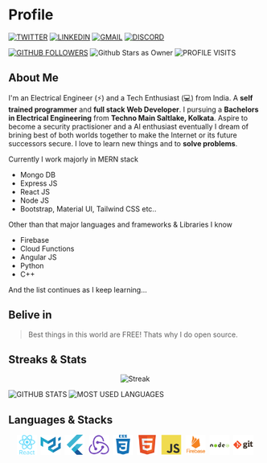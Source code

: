# Profile

[![TWITTER](https://img.shields.io/badge/Twitter-1DA1F2?style=for-the-badge&logo=twitter&logoColor=white)](https://twitter.com/soumalya2017)
[![LINKEDIN](https://img.shields.io/badge/LinkedIn-0077B5?style=for-the-badge&logo=linkedin&logoColor=white)](https://www.linkedin.com/in/soumalya-bhattacharya-47b731165/)
[![GMAIL](https://img.shields.io/badge/Gmail-D14836?style=for-the-badge&logo=gmail&logoColor=white)](mailto:soumalyabhattacharya6@gmail.com)
[![DISCORD](https://img.shields.io/badge/Discord-7289DA?style=for-the-badge&logo=discord&logoColor=white)](https://discord.com/users/OpticSquid#6068)

[![GITHUB FOLLOWERS](https://img.shields.io/github/followers/opticSquid?style=social)](https://github.com/opticSquid")
![Github Stars as Owner](https://img.shields.io/github/stars/opticSquid?affiliations=OWNER&style=social)
![PROFILE VISITS](https://visitor-badge.glitch.me/badge?page_id=opticSquid.opticSquid)

## About Me

I'm an Electrical Engineer (⚡) and a Tech Enthusiast (💻) from India. A **self trained programmer** and **full stack Web Developer**. I pursuing a **Bachelors in Electrical Engineering** from **Techno Main Saltlake, Kolkata**. Aspire to become a security practisioner and a AI enthusiast eventually I dream of brining best of both worlds together to make the Internet or its future successors secure. I love to learn new things and to **solve problems**.

Currently I work majorly in MERN stack

- Mongo DB
- Express JS
- React JS
- Node JS
- Bootstrap, Material UI, Tailwind CSS etc..

Other than that major languages and frameworks & Libraries I know

- Firebase
- Cloud Functions
- Angular JS
- Python
- C++

And the list continues as I keep learning...

## Belive in

> Best things in this world are FREE! Thats why I do open source.

## Streaks & Stats

<p align="center">
    <img src="https://github-readme-streak-stats.herokuapp.com/?user=opticSquid&theme=cobalt" alt="Streak"/>
</p>

![GITHUB STATS](https://github-readme-stats.vercel.app/api?username=opticSquid&count_private=true&show_icons=true&theme=cobalt&include_all_commits=true)
![MOST USED LANGUAGES](https://github-readme-stats.vercel.app/api/top-langs/?username=opticSquid&theme=cobalt)

## Languages & Stacks

<div align="center">
  <img src="https://github.com/devicons/devicon/blob/master/icons/react/react-original-wordmark.svg" title="React" alt="React" width="40" height="40"/>&nbsp;
  <img src="https://github.com/devicons/devicon/blob/master/icons/materialui/materialui-original.svg" title="Material UI" alt="Material UI" width="40" height="40"/>&nbsp;
  <img src="https://github.com/devicons/devicon/blob/master/icons/flutter/flutter-original.svg" title="Flutter" alt="Flutter" width="40" height="40"/>&nbsp;
  <img src="https://github.com/devicons/devicon/blob/master/icons/redux/redux-original.svg" title="Redux" alt="Redux " width="40" height="40"/>&nbsp;
  <img src="https://github.com/devicons/devicon/blob/master/icons/css3/css3-plain-wordmark.svg"  title="CSS3" alt="CSS" width="40" height="40"/>&nbsp;
  <img src="https://github.com/devicons/devicon/blob/master/icons/html5/html5-original.svg" title="HTML5" alt="HTML" width="40" height="40"/>&nbsp;
  <img src="https://github.com/devicons/devicon/blob/master/icons/javascript/javascript-original.svg" title="JavaScript" alt="JavaScript" width="40" height="40"/>&nbsp;
  <img src="https://github.com/devicons/devicon/blob/master/icons/firebase/firebase-plain-wordmark.svg" title="Firebase" alt="Firebase" width="40" height="40"/>&nbsp;
  <img src="https://github.com/devicons/devicon/blob/master/icons/nodejs/nodejs-original-wordmark.svg" title="NodeJS" alt="NodeJS" width="40" height="40"/>&nbsp;
  <img src="https://github.com/devicons/devicon/blob/master/icons/git/git-original-wordmark.svg" title="Git" **alt="Git" width="40" height="40"/>
</div>
